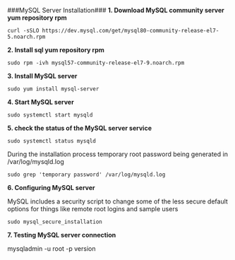 ###MySQL Server Installation###
**1. Download MySQL community server yum repository rpm**

`curl -sSLO https://dev.mysql.com/get/mysql80-community-release-el7-5.noarch.rpm`

**2. Install sql yum repository rpm**

`sudo rpm -ivh mysql57-community-release-el7-9.noarch.rpm`

**3. Install MySQL server**

`sudo yum install mysql-server`

**4. Start MySQL server**

`sudo systemctl start mysqld`

**5. check the status of the MySQL server service**

`sudo systemctl status mysqld`

During the installation process temporary root password being generated in /var/log/mysqld.log

`sudo grep 'temporary password' /var/log/mysqld.log`


**6. Configuring MySQL server** 

MySQL includes a security script to change some of the less secure default options for things like remote root logins and sample users

`sudo mysql_secure_installation`


**7. Testing MySQL server connection**

mysqladmin -u root -p version
